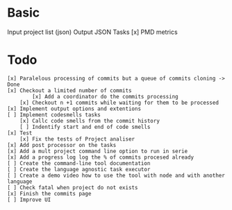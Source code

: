 # Basic
Input project list (json)
Output
	JSON
Tasks
    [x] PMD metrics
# Todo
	[x] Paralelous processing of commits but a queue of commits cloning -> Done
	[x] Checkout a limited number of commits
       		[x] Add a coordinator do the commits processing
		[x] Checkout n +1 commits while waiting for them to be processed
	[x] Implement output options and extentions
	[ ] Implement codesmells tasks
        [x] Callc code smells from the commit history
        [ ] Indentify start and end of code smells
	[x] Test
        [x] Fix the tests of Project analiser
    [x] Add post processor on the tasks
    [x] Add a mult project command line option to run in serie
    [x] Add a progress log log the % of commits procesed already 
    [ ] Create the command-line tool documentation
    [ ] Create the language agnostic task executor
    [ ] Create a demo video how to use the tool with node and with another language
    [ ] Check fatal when project do not exists
    [x] Finish the commits page
    [ ] Improve UI
